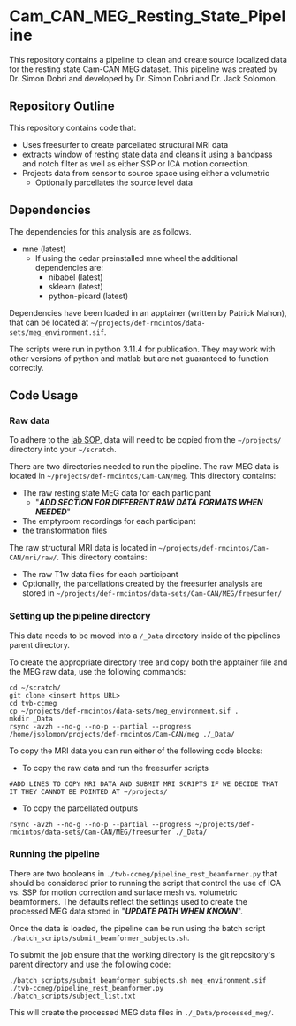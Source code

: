# Cam_CAN_MEG_Resting_State_Pipeline

This repository contains a pipeline to clean and create source localized data for the resting state Cam-CAN MEG dataset. This pipeline was created by Dr. Simon Dobri and developed by Dr. Simon Dobri and Dr. Jack Solomon.

## Repository Outline

This repository contains code that:
- Uses freesurfer to create parcellated structural MRI data
- extracts window of resting state data and cleans it using a bandpass and notch filter as well as either SSP or ICA motion correction.
- Projects data from sensor to source space using either a volumetric
  - Optionally parcellates the source level data

## Dependencies

The dependencies for this analysis are as follows. 

- mne (latest)
  - If using the cedar preinstalled mne wheel the additional dependencies are:
    - nibabel (latest)
    - sklearn (latest)
    - python-picard (latest)
   
Dependencies have been loaded in an apptainer (written by Patrick Mahon), that can be located at `~/projects/def-rmcintos/data-sets/meg_environment.sif`.

The scripts were run in python 3.11.4 for publication. They may work with other versions of python and matlab but are not guaranteed to function correctly.

## Code Usage

### Raw data

To adhere to the [lab SOP](https://github.com/McIntosh-Lab/Standard-Operating-Procedures), data will need to be copied from the `~/projects/` directory into your `~/scratch`.

There are two directories needed to run the pipeline.
The raw MEG data is located in `~/projects/def-rmcintos/Cam-CAN/meg`. This directory contains:
  - The raw resting state MEG data for each participant
    - "**_ADD SECTION FOR DIFFERENT RAW DATA FORMATS WHEN NEEDED_**"
  - The emptyroom recordings for each participant
  - the transformation files

The raw structural MRI data is located in `~/projects/def-rmcintos/Cam-CAN/mri/raw/`. This directory contains:
  - The raw T1w data files for each participant
  - Optionally, the parcellations created by the freesurfer analysis are stored in `~/projects/def-rmcintos/data-sets/Cam-CAN/MEG/freesurfer/`

### Setting up the pipeline directory

This data needs to be moved into a `/_Data` directory inside of the pipelines parent directory.

To create the appropriate directory tree and copy both the apptainer file and the MEG raw data, use the following commands:

```
cd ~/scratch/
git clone <insert https URL>
cd tvb-ccmeg
cp ~/projects/def-rmcintos/data-sets/meg_environment.sif .
mkdir _Data
rsync -avzh --no-g --no-p --partial --progress /home/jsolomon/projects/def-rmcintos/Cam-CAN/meg ./_Data/
```

To copy the MRI data you can run either of the following code blocks:

- To copy the raw data and run the freesurfer scripts
```
#ADD LINES TO COPY MRI DATA AND SUBMIT MRI SCRIPTS IF WE DECIDE THAT IT THEY CANNOT BE POINTED AT ~/projects/
```
- To copy the parcellated outputs
```
rsync -avzh --no-g --no-p --partial --progress ~/projects/def-rmcintos/data-sets/Cam-CAN/MEG/freesurfer ./_Data/
```

### Running the pipeline

There are two booleans in `./tvb-ccmeg/pipeline_rest_beamformer.py` that should be considered prior to running the script that control the use of ICA vs. SSP for motion correction and surface mesh vs. volumetric beamformers. The defaults reflect the settings used to create the processed MEG data stored in "**_UPDATE PATH WHEN KNOWN_**".

Once the data is loaded, the pipeline can be run using the batch script `./batch_scripts/submit_beamformer_subjects.sh`.

To submit the job ensure that the working directory is the git repository's parent directory and use the following code:

```
./batch_scripts/submit_beamformer_subjects.sh meg_environment.sif ./tvb-ccmeg/pipeline_rest_beamformer.py ./batch_scripts/subject_list.txt
```

This will create the processed MEG data files in `./_Data/processed_meg/`.

